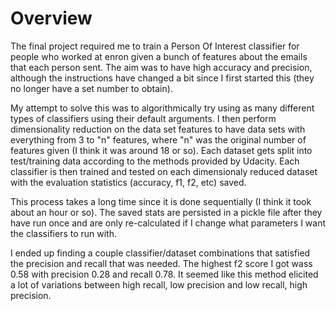 # Overview

The final project required me to train a Person Of Interest classifier for people who worked at enron given a bunch of features about the emails that each person sent.  The aim was to have high accuracy and precision, although the instructions have changed a bit since I first started this (they no longer have a set number to obtain).

My attempt to solve this was to algorithmically try using as many different types of classifiers using their default arguments.  I then perform dimensionality reduction on the data set features to have data sets with everything from 3 to "n" features, where "n" was the original number of features given (I think it was around 18 or so).  Each dataset gets split into test/training data according to the methods provided by Udacity.  Each classifier is then trained and tested on each dimensionaly reduced dataset with the evaluation statistics (accuracy, f1, f2, etc) saved.  

This process takes a long time since it is done sequentially (I think it took about an hour or so).  The saved stats are persisted in a pickle file after they have run once and are only re-calculated if I change what parameters I want the classifiers to run with.

I ended up finding a couple classifier/dataset combinations that satisfied the precision and recall that was needed.  The highest f2 score I got wass 0.58 with precision 0.28 and recall 0.78.  It seemed like this method elicited a lot of variations between high recall, low precision and low recall, high precision.
